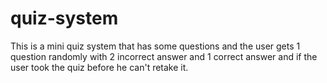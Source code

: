 # quiz-system
This is a mini quiz system that has some questions and the user gets 1 question randomly with 2 incorrect answer and 1 correct answer and if the user took the quiz before he can't retake it.
